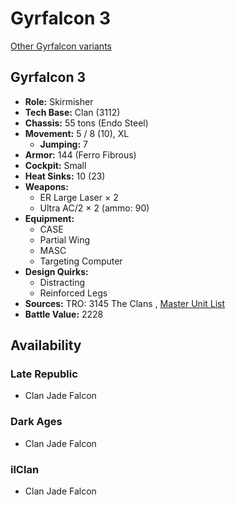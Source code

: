 # Gyrfalcon 3 

[Other Gyrfalcon variants](../gyrfalcon.md) 

## Gyrfalcon 3 

- **Role:** Skirmisher 
- **Tech Base:** Clan (3112) 
- **Chassis:** 55 tons (Endo Steel) 
- **Movement:** 5 / 8 (10), XL 
  - **Jumping:** 7 
- **Armor:** 144 (Ferro Fibrous) 
- **Cockpit:** Small 
- **Heat Sinks:** 10 (23) 
- **Weapons:** 
  - ER Large Laser × 2 
  - Ultra AC/2 × 2 (ammo: 90) 
- **Equipment:** 
  - CASE 
  - Partial Wing 
  - MASC 
  - Targeting Computer 
- **Design Quirks:** 
  - Distracting 
  - Reinforced Legs 
- **Sources:** TRO: 3145 The Clans , [Master Unit List](http://masterunitlist.info/Unit/Details/6268) 
- **Battle Value:** 2228 

## Availability 

### Late Republic 

- Clan Jade Falcon 

### Dark Ages 

- Clan Jade Falcon 

### ilClan 

- Clan Jade Falcon 

